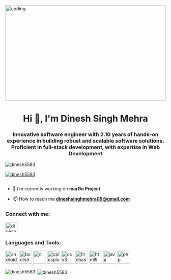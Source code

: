<img alt="coding" height="300" width="100%" src="https://images.unsplash.com/photo-1484417894907-623942c8ee29?ixid=MXwxMjA3fDB8MHxwaG90by1wYWdlfHx8fGVufDB8fHw%3D&ixlib=rb-1.2.1&auto=format&fit=crop&w=889&q=80">
<h1 align="center">Hi 👋, I'm Dinesh Singh Mehra</h1>
<h3 align="center">Innovative software engineer with 2.10 years of hands-on experience in building robust and scalable software solutions. Proficient in full-stack development, with expertise in Web Development</h3>
<p align="left"> <img src="https://komarev.com/ghpvc/?username=dinesh5583&label=Profile%20views&color=0e75b6&style=flat" alt="dinesh5583" /> </p>

<p align="left"> <a href="https://github.com/ryo-ma/github-profile-trophy"><img src="https://github-profile-trophy.vercel.app/?username=dinesh5583" alt="dinesh5583" /></a> </p>

<p align="left"> <a href="https://twitter.com/" target="blank"><img src="https://img.shields.io/twitter/follow/?logo=twitter&style=for-the-badge" alt="" /></a> </p>

- 🔭 I’m currently working on **marGo Project**

- 📫 How to reach me **dineshsinghmehra09@gmail.com**

<h3 align="left">Connect with me:</h3>
<p align="left">
<a href="https://www.codechef.com/users/dinesh5583" target="blank"><img align="center" src="https://cdn.jsdelivr.net/npm/simple-icons@3.1.0/icons/codechef.svg" alt="dinesh5583" height="30" width="40" /></a>
</p>

<h3 align="left">Languages and Tools:</h3>
<p align="left"> <a href="https://developer.android.com" target="_blank"> <img src="https://devicons.github.io/devicon/devicon.git/icons/android/android-original-wordmark.svg" alt="android" width="40" height="40"/> </a> <a href="https://getbootstrap.com" target="_blank"> <img src="https://devicons.github.io/devicon/devicon.git/icons/bootstrap/bootstrap-plain.svg" alt="bootstrap" width="40" height="40"/> </a> <a href="https://www.cprogramming.com/" target="_blank"> <img src="https://devicons.github.io/devicon/devicon.git/icons/c/c-original.svg" alt="c" width="40" height="40"/> </a> <a href="https://www.w3schools.com/cpp/" target="_blank"> <img src="https://devicons.github.io/devicon/devicon.git/icons/cplusplus/cplusplus-original.svg" alt="cplusplus" width="40" height="40"/> </a> <a href="https://www.w3schools.com/css/" target="_blank"> <img src="https://devicons.github.io/devicon/devicon.git/icons/css3/css3-original-wordmark.svg" alt="css3" width="40" height="40"/> </a> <a href="https://firebase.google.com/" target="_blank"> <img src="https://www.vectorlogo.zone/logos/firebase/firebase-icon.svg" alt="firebase" width="40" height="40"/> </a> <a href="https://www.w3.org/html/" target="_blank"> <img src="https://devicons.github.io/devicon/devicon.git/icons/html5/html5-original-wordmark.svg" alt="html5" width="40" height="40"/> </a> <a href="https://www.java.com" target="_blank"> <img src="https://devicons.github.io/devicon/devicon.git/icons/java/java-original-wordmark.svg" alt="java" width="40" height="40"/> </a> <a href="https://www.php.net" target="_blank"> <img src="https://devicons.github.io/devicon/devicon.git/icons/php/php-original.svg" alt="php" width="40" height="40"/> </a> </p>

<p><img align="left" src="https://github-readme-stats.vercel.app/api/top-langs?username=dinesh5583&show_icons=true&locale=en&layout=compact" alt="dinesh5583" /></p>

<p>&nbsp;<img align="center" src="https://github-readme-stats.vercel.app/api?username=dinesh5583&show_icons=true&locale=en" alt="dinesh5583" /></p>
